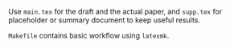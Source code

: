 Use `main.tex` for the draft and the actual paper, and `supp.tex` for
placeholder or summary document to keep useful results. 

`Makefile` contains basic workflow using `latexmk`. 
